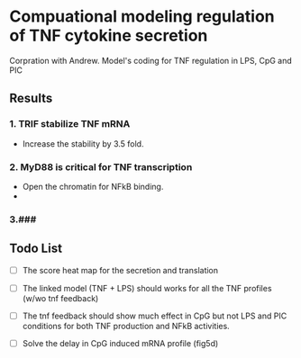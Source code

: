 Compuational modeling regulation of TNF cytokine secretion
===========================================================
Corpration with Andrew. Model's coding for TNF regulation in LPS, CpG and PIC

## Results ##

### 1. TRIF stabilize TNF mRNA ###

* Increase the stability by 3.5 fold. 


### 2. MyD88 is critical for TNF transcription ###

* Open the chromatin for NFkB binding.
* 

### 3.###

## Todo List ##

- [  ] The score heat map for the secretion and translation 
- [  ] The linked model (TNF + LPS) should works for all the TNF profiles
  (w/wo tnf feedback)
- [  ] The tnf feedback should show much effect in CpG but not LPS and
  PIC conditions for both TNF production and NFkB activities.
- [  ] Solve the delay in CpG induced mRNA profile (fig5d) 





